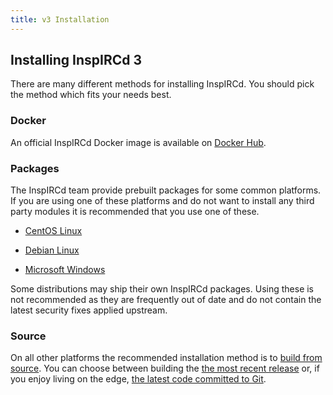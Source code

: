 ```yaml
---
title: v3 Installation
---
```


## Installing InspIRCd 3

There are many different methods for installing InspIRCd. You should pick the method which fits your needs best.

### Docker

An official InspIRCd Docker image is available on [Docker Hub](https://hub.docker.com/r/inspircd/inspircd-docker/).

### Packages

The InspIRCd team provide prebuilt packages for some common platforms. If you are using one of these platforms and do not want to install any third party modules it is recommended that you use one of these.

* [CentOS Linux](/3/installation/centos)

* [Debian Linux](/3/installation/debian)

* [Microsoft Windows](/3/installation/windows)

Some distributions may ship their own InspIRCd packages. Using these is not recommended as they are frequently out of date and do not contain the latest security fixes applied upstream.

### Source

On all other platforms the recommended installation method is to [build from source](/3/installation/source). You can choose between building the [the most recent release](/3/installation/source#release-tarball) or, if you enjoy living on the edge, [the latest code committed to Git](/3/installation/source#git).
